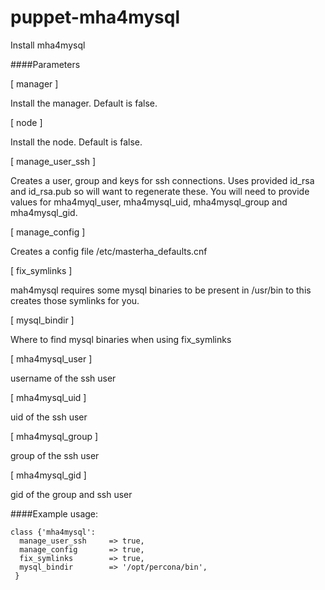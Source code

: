 # puppet-mha4mysql
Install mha4mysql

####Parameters

[ manager ]

Install the manager. Default is false.

[ node ]

Install the node. Default is false.

[ manage_user_ssh ]

Creates a user, group and keys for ssh connections. Uses provided id_rsa and id_rsa.pub so will want to regenerate these. You will need to provide values for mha4myql_user, mha4mysql_uid, mha4mysql_group and mha4mysql_gid.

[ manage_config ]

Creates a config file /etc/masterha_defaults.cnf

[ fix_symlinks ]

mah4mysql requires some mysql binaries to be present in /usr/bin to this creates those symlinks for you.

[ mysql_bindir ]

Where to find mysql binaries when using fix_symlinks

[ mha4mysql_user ]

username of the ssh user

[ mha4mysql_uid ]

uid of the ssh user

[ mha4mysql_group ]

group of the ssh user

[ mha4mysql_gid ]

gid of the group and ssh user


####Example usage:

```
class {'mha4mysql':
  manage_user_ssh     => true,
  manage_config       => true,
  fix_symlinks        => true,
  mysql_bindir        => '/opt/percona/bin',
 }
 ```
